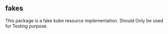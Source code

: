 ## fakes

This package is a fake kube resource implementation. Should Only be used for Testing purpose.